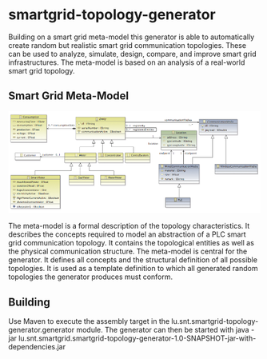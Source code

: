 smartgrid-topology-generator
============================
Building on a smart grid meta-model this generator is able to automatically create random but realistic smart grid communication topologies.
These can be used to analyze, simulate, design, compare, and improve smart grid infrastructures.
The meta-model is based on an analysis of a real-world smart grid topology.

Smart Grid Meta-Model
--------------
![alt tag](/lu.snt.smartgrid-topology-generator.model/meta-model.png)

The meta-model is a formal description of the topology characteristics.
It describes the concepts required to model an abstraction of a PLC smart grid communication topology.
It contains the topological entities as well as the physical communication structure.
The meta-model is central for the generator.
It defines all concepts and the structural definition of all possible topologies.
It is used as a template definition to which all generated random topologies the generator produces must conform.

Building
--------------
Use Maven to execute the assembly target in the lu.snt.smartgrid-topology-generator.generator module.
The generator can then be started with   java -jar lu.snt.smartgrid.smartgrid-topology-generator-1.0-SNAPSHOT-jar-with-dependencies.jar